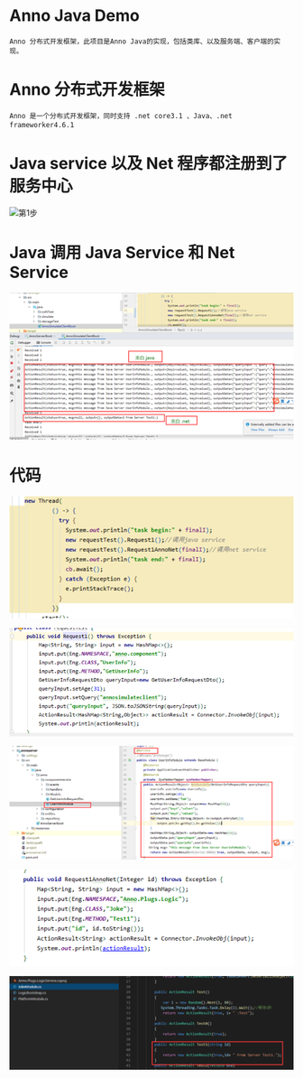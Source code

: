 # Anno Java Demo
    Anno 分布式开发框架，此项目是Anno Java的实现，包括类库、以及服务端、客户端的实现。

# Anno 分布式开发框架

    Anno 是一个分布式开发框架，同时支持 .net core3.1 、Java、.net frameworker4.6.1

# Java service 以及 Net 程序都注册到了 服务中心
![第1步](./doc/1.png)

# Java 调用 Java Service 和 Net Service 

![第2步](./doc/2.png)

# 代码
![第3步](./doc/3.png)

![第4步](./doc/4.0.jpg)

![第4.1步](./doc/4.1.jpg)


![第5步](./doc/5.0.jpg)

![第5.1步](./doc/5.1.jpg)



